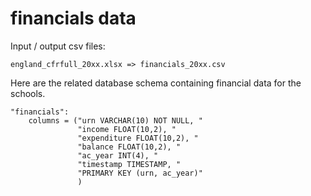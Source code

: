 # financials data
Input / output csv files:

    england_cfrfull_20xx.xlsx => financials_20xx.csv

Here are the related database schema containing financial data for the schools.

    "financials":
        columns = ("urn VARCHAR(10) NOT NULL, "
                   "income FLOAT(10,2), "
                   "expenditure FLOAT(10,2), "
                   "balance FLOAT(10,2), "
                   "ac_year INT(4), "
                   "timestamp TIMESTAMP, "
                   "PRIMARY KEY (urn, ac_year)"
                   )
